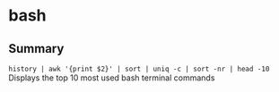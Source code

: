 # bash

## Summary
```history | awk '{print $2}' | sort | uniq -c | sort -nr | head -10```
<br>
Displays the top 10 most used bash terminal commands

